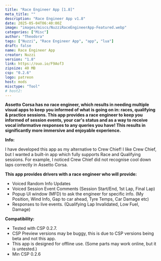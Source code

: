 ```yaml
---
title: "Race Engineer App [1.8]"
meta_title: ""
description: "Race Engineer App v1.8"
date: 2025-05-04T06:40:00Z
image: "images/miscs/NuzziRaceEngineerApp-Featured.webp"
categories: ["Misc"]
author: "Theodora"
tags: ["Nuzzi", "Race Engineer App", "app", "lua"]
draft: false
name: Race Engineer App
creator: Nuzzi
version: "1.8"
link: https://ouo.io/F9Aof3
zipsize: 40 MB
csp: "0.2.6"
logo: patreon
host: mods
misctype: "Tool"
# host2:
---
```


**Assetto Corsa has no race engineer, which results in needing multiple visual apps to keep you informed of what is going on in: races, qualifying & practice sessions. This app provides a race engineer to keep you informed of session events, your car's status and as a way to receive vocal informative responses to any queries you have! This results in significantly more immersive and enjoyable experience.**



**Info:**

I have developed this app as my alternative to Crew Chief! I like Crew Chief, but I wanted a built-in app which fully supports Race and Qualifying sessions. For example, I noticed Crew Chief did not recognise cool down laps correctly in Assetto Corsa.



**This app provides drivers with a race engineer who will provide:**

- Voiced Random Info Updates
- Voiced Session Event Comments (Session Start/End, 1st Lap, Final Lap)
- Popup UI window (MFD) to ask the engineer for specific info. (My Position, Wind Info, Gap to car ahead, Tyre Temps, Car Damage etc)
- Responses to live events. (Qualifying Lap Invalidated, Low Fuel, Damage)



**Compatibility:**

- Tested with CSP 0.2.7.
- CSP Preview versions may be buggy, this is due to CSP versions being beta and not this app.
- This app is designed for offline use. (Some parts may work online, but it is untested.)
- Min CSP 0.2.6
